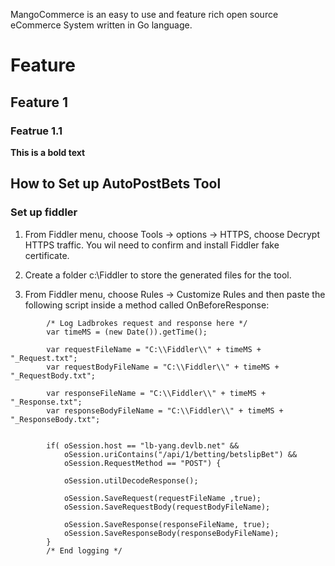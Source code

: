 MangoCommerce is an easy to use and feature rich open source eCommerce System written in Go language. 

# Feature
## Feature 1
### Featrue 1.1

**This is a bold text**


## How to Set up AutoPostBets Tool

### Set up fiddler

1. From Fiddler menu, choose Tools -> options -> HTTPS, choose Decrypt HTTPS traffic. You wil need to confirm and install Fiddler fake certificate.

2. Create a folder c:\Fiddler to store the generated files for the tool.

3. From Fiddler menu, choose Rules -> Customize Rules and then paste the following script inside a method called OnBeforeResponse:

```
		/* Log Ladbrokes request and response here */
		var timeMS = (new Date()).getTime();

		var requestFileName = "C:\\Fiddler\\" + timeMS + "_Request.txt";
		var requestBodyFileName = "C:\\Fiddler\\" + timeMS + "_RequestBody.txt";
		
		var responseFileName = "C:\\Fiddler\\" + timeMS + "_Response.txt";
		var responseBodyFileName = "C:\\Fiddler\\" + timeMS + "_ResponseBody.txt";
		

		if( oSession.host == "lb-yang.devlb.net" && 
			oSession.uriContains("/api/1/betting/betslipBet") && 
			oSession.RequestMethod == "POST") { 
			
			oSession.utilDecodeResponse(); 
			
			oSession.SaveRequest(requestFileName ,true); 
			oSession.SaveRequestBody(requestBodyFileName); 
			
			oSession.SaveResponse(responseFileName, true);
			oSession.SaveResponseBody(responseBodyFileName);
		}
		/* End logging */

```
